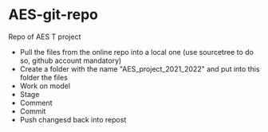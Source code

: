 # AES-git-repo
Repo of AES T project
 - Pull the files from the online repo into a local one (use sourcetree to do so, github account mandatory)
 - Create a folder with the name "AES_project_2021_2022" and put into this folder the files
 - Work on model
 - Stage
 - Comment
 - Commit
 - Push changesd back into repost
